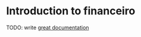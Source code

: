 # Introduction to financeiro

TODO: write [great documentation](http://jacobian.org/writing/what-to-write/)
